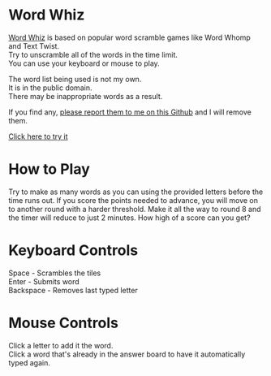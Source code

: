 # Word Whiz

[Word Whiz](https://go1den.github.io/wordwhiz) is based on popular word scramble games like Word Whomp and Text Twist.  
Try to unscramble all of the words in the time limit.  
You can use your keyboard or mouse to play.

The word list being used is not my own.  
It is in the public domain.  
There may be inappropriate words as a result.  

If you find any, [please report them to me on this Github](https://github.com/Go1den/wordwhiz/issues) and I will remove them.

[Click here to try it](https://go1den.github.io/wordwhiz)

# How to Play

Try to make as many words as you can using the provided letters before the time runs out. If you score the points needed to advance, you will move on to another round with a harder threshold. Make it all the way to round 8 and the timer will reduce to just 2 minutes. How high of a score can you get?

# Keyboard Controls
Space - Scrambles the tiles  
Enter - Submits word  
Backspace - Removes last typed letter  

# Mouse Controls
Click a letter to add it the word.  
Click a word that's already in the answer board to have it automatically typed again.  
